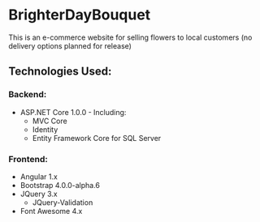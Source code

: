 # BrighterDayBouquet
This is an e-commerce website for selling flowers to local customers (no delivery options planned for release)

## Technologies Used:
### Backend:
  * ASP.NET Core 1.0.0 - Including:
    * MVC Core
    * Identity
    * Entity Framework Core for SQL Server
    
### Frontend:
  * Angular 1.x
  * Bootstrap 4.0.0-alpha.6
  * JQuery 3.x
    * JQuery-Validation
  * Font Awesome 4.x
  
